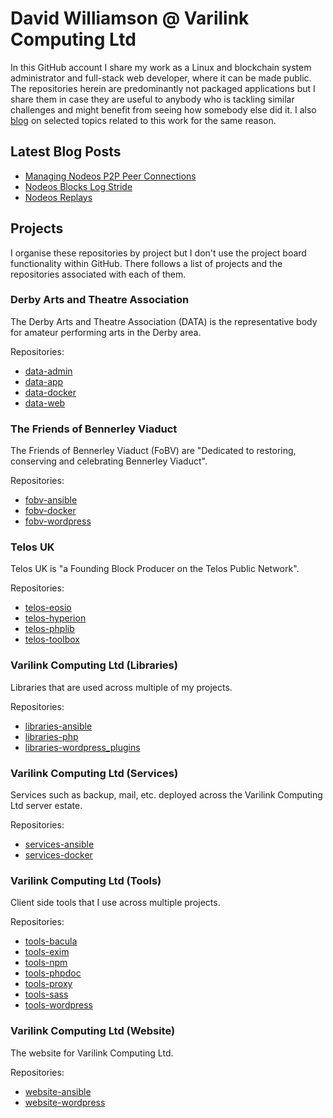 # David Williamson @ Varilink Computing Ltd

In this GitHub account I share my work as a Linux and blockchain system administrator and full-stack web developer, where it can be made public. The repositories herein are predominantly not packaged applications but I share them in case they are useful to anybody  who is tackling similar challenges and might benefit from seeing how somebody else did it. I also [blog](https://www.varilink.co.uk/) on selected topics related to this work for the same reason.

## Latest Blog Posts

<!-- BLOG-POST-LIST:START -->
- [Managing Nodeos P2P Peer Connections](https://www.varilink.co.uk/managing-nodeos-p2p-peer-connections/)
- [Nodeos Blocks Log Stride](https://www.varilink.co.uk/nodeos-blocks-log-stride/)
- [Nodeos Replays](https://www.varilink.co.uk/nodeos-replays/)
<!-- BLOG-POST-LIST:END -->

## Projects

I organise these repositories by project but I don't use the project board functionality within GitHub. There follows a list of projects and the repositories associated with each of them.

### Derby Arts and Theatre Association

The Derby Arts and Theatre Association (DATA) is the representative body for amateur performing arts in the Derby area.

Repositories:

- [data-admin](https://github.com/varilink/data-admin)
- [data-app](https://github.com/varilink/data-app)
- [data-docker](https://github.com/varilink/data-docker)
- [data-web](https://github.com/varilink/data-web)

### The Friends of Bennerley Viaduct

The Friends of Bennerley Viaduct (FoBV) are "Dedicated to restoring, conserving and celebrating Bennerley Viaduct".

Repositories:

- [fobv-ansible](https://github.com/varilink/fobv-ansible)
- [fobv-docker](https://github.com/varilink/fobv-docker)
- [fobv-wordpress](https://github.com/varilink/fobv-wordpress)

### Telos UK

Telos UK is "a Founding Block Producer on the Telos Public Network".

Repositories:

- [telos-eosio](https://github.com/varilink/telos-eosio)
- [telos-hyperion](https://github.com/varilink/telos-hyperion)
- [telos-phplib](https://github.com/varilink/telos-phplib)
- [telos-toolbox](https://github.com/varilink/telos-toolbox)

### Varilink Computing Ltd (Libraries)

Libraries that are used across multiple of my projects.

Repositories:

- [libraries-ansible](https://github.com/varilink/libraries-ansible)
- [libraries-php](https://github.com/varilink/libraries-php)
- [libraries-wordpress_plugins](https://github.com/varilink/libraries-wordpress_plugins)

### Varilink Computing Ltd (Services)

Services such as backup, mail, etc. deployed across the Varilink Computing Ltd server estate.

Repositories:

- [services-ansible](https://github.com/varilink/services-ansible)
- [services-docker](https://github.com/varilink/services-docker)

### Varilink Computing Ltd (Tools)

Client side tools that I use across multiple projects.

Repositories:

- [tools-bacula](https://github.com/varilink/tools-bacula)
- [tools-exim](https://github.com/varilink/tools-exim)
- [tools-npm](https://github.com/varilink/tools-npm)
- [tools-phpdoc](https://github.com/varilink/tools-phpdoc)
- [tools-proxy](https://github.com/varilink/tools-proxy)
- [tools-sass](https://github.com/varilink/tools-sass)
- [tools-wordpress](https://github.com/varilink/tools-wordpress)

### Varilink Computing Ltd (Website)

The website for Varilink Computing Ltd.

Repositories:

- [website-ansible](https://github.com/varilink/website-ansible)
- [website-wordpress](https://github.com/varilink/website-wordpress)
